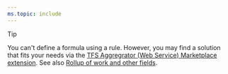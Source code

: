 ```yaml
---
ms.topic: include
---
```




> [!TIP]    
> You can't define a formula using a rule. However, you may find a solution that fits your needs via the [TFS Aggregrator (Web Service) Marketplace extension](https://marketplace.visualstudio.com/items?itemName=tfsaggregatorteam.tfs-aggregator-web-service). See also [Rollup of work and other fields](../../../reference/xml/support-rollup-of-work-and-other-fields.md).